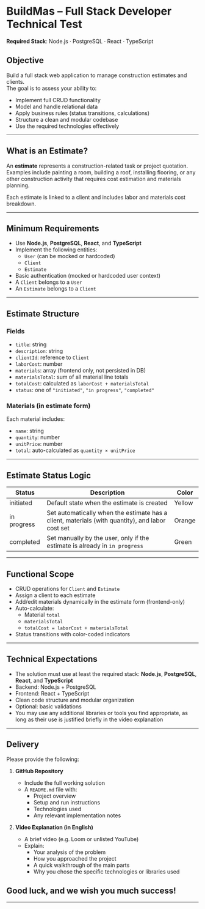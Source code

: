# BuildMas – Full Stack Developer Technical Test

**Required Stack**: Node.js · PostgreSQL · React · TypeScript

## Objective

Build a full stack web application to manage construction estimates and clients.  
The goal is to assess your ability to:

- Implement full CRUD functionality
- Model and handle relational data
- Apply business rules (status transitions, calculations)
- Structure a clean and modular codebase
- Use the required technologies effectively

---

## What is an Estimate?

An **estimate** represents a construction-related task or project quotation.  
Examples include painting a room, building a roof, installing flooring, or any other construction activity that requires cost estimation and materials planning.

Each estimate is linked to a client and includes labor and materials cost breakdown.

---

## Minimum Requirements

- Use **Node.js**, **PostgreSQL**, **React**, and **TypeScript**
- Implement the following entities:
  - `User` (can be mocked or hardcoded)
  - `Client`
  - `Estimate`
- Basic authentication (mocked or hardcoded user context)
- A `Client` belongs to a `User`
- An `Estimate` belongs to a `Client`

---

## Estimate Structure

### Fields

- `title`: string  
- `description`: string  
- `clientId`: reference to `Client`  
- `laborCost`: number  
- `materials`: array (frontend only, not persisted in DB)  
- `materialsTotal`: sum of all material line totals  
- `totalCost`: calculated as `laborCost + materialsTotal`  
- `status`: one of `"initiated"`, `"in progress"`, `"completed"`

### Materials (in estimate form)

Each material includes:

- `name`: string  
- `quantity`: number  
- `unitPrice`: number  
- `total`: auto-calculated as `quantity × unitPrice`

---

## Estimate Status Logic

| Status      | Description                                                                                       | Color   |
|-------------|---------------------------------------------------------------------------------------------------|---------|
| initiated   | Default state when the estimate is created                                                        | Yellow  |
| in progress | Set automatically when the estimate has a client, materials (with quantity), and labor cost set  | Orange  |
| completed   | Set manually by the user, only if the estimate is already in `in progress`                        | Green   |

---

## Functional Scope

- CRUD operations for `Client` and `Estimate`
- Assign a client to each estimate
- Add/edit materials dynamically in the estimate form (frontend-only)
- Auto-calculate:
  - Material `total`
  - `materialsTotal`
  - `totalCost = laborCost + materialsTotal`
- Status transitions with color-coded indicators

---

## Technical Expectations

- The solution must use at least the required stack: **Node.js**, **PostgreSQL**, **React**, and **TypeScript**
- Backend: Node.js + PostgreSQL
- Frontend: React + TypeScript
- Clean code structure and modular organization
- Optional: basic validations
- You may use any additional libraries or tools you find appropriate, as long as their use is justified briefly in the video explanation

---

## Delivery

Please provide the following:

1. **GitHub Repository**
   - Include the full working solution
   - A `README.md` file with:
     - Project overview
     - Setup and run instructions
     - Technologies used
     - Any relevant implementation notes

2. **Video Explanation (in English)**
   - A brief video (e.g. Loom or unlisted YouTube)
   - Explain:
     - Your analysis of the problem
     - How you approached the project
     - A quick walkthrough of the main parts
     - Why you chose the specific technologies or libraries used

## Good luck, and we wish you much success!

---